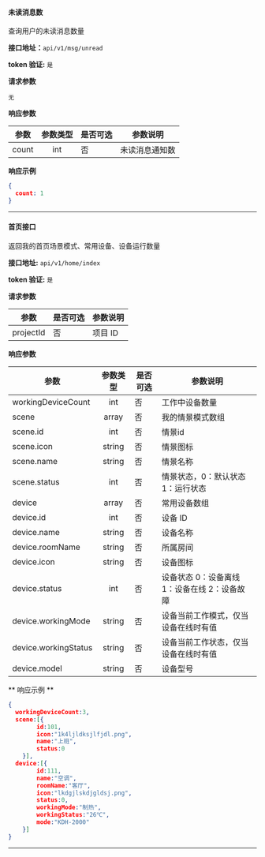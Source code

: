 #### 未读消息数
查询用户的未读消息数量

**接口地址：**`api/v1/msg/unread`

**token 验证:**  `是`

**请求参数**

`无`

**响应参数**

| 参数  | 参数类型 | 是否可选 | 参数说明       |
| ---   | :---:    | ----     | ---            |
| count | int      | 否       | 未读消息通知数 |

**响应示例**

```json
{
  count: 1
}
```
---

#### 首页接口
返回我的首页场景模式、常用设备、设备运行数量

**接口地址:**  `api/v1/home/index`

**token 验证:**  `是`

**请求参数**

|    参数   | 是否可选 | 参数说明 |
|-----------|----------|----------|
| projectId | 否       | 项目 ID  |

**响应参数**

| 参数                 | 参数类型 | 是否可选 | 参数说明                                     |
| ---                  | :---:    | ----     | ---                                          |
| workingDeviceCount   | int      | 否       | 工作中设备数量                               |
| scene                | array    | 否       | 我的情景模式数组                             |
| scene.id             | int      | 否       | 情景id                                       |
| scene.icon           | string   | 否       | 情景图标                                     |
| scene.name           | string   | 否       | 情景名称                                     |
| scene.status         | int      | 否       | 情景状态，0：默认状态 1：运行状态            |
| device               | array    | 否       | 常用设备数组                                 |
| device.id            | int      | 否       | 设备 ID                                      |
| device.name          | string   | 否       | 设备名称                                     |
| device.roomName      | string   | 否       | 所属房间                                     |
| device.icon          | string   | 否       | 设备图标                                     |
| device.status        | int      | 否       | 设备状态 0：设备离线 1：设备在线 2：设备故障 |
| device.workingMode   | string   | 否       | 设备当前工作模式，仅当设备在线时有值         |
| device.workingStatus | string   | 否       | 设备当前工作状态，仅当设备在线时有值         |
| device.model         | string   | 否       | 设备型号                                             |


** 响应示例 **

``` json
{
  workingDeviceCount:3,
  scene:[{
        id:101,
        icon:"1k4ljldksjlfjdl.png",
        name:"上班",
        status:0
    }],
  device:[{
        id:111,
        name:"空调",
        roomName:"客厅",
        icon:"lkdgjlskdjgldsj.png",
        status:0,
        workingMode:"制热",
        workingStatus:"26℃",
        mode:"KDH-2000"
    }]
}
```

---


